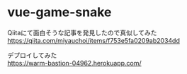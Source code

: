 # vue-game-snake

Qiitaにて面白そうな記事を発見したので真似してみた<br>
https://qiita.com/miyauchoi/items/f753e5fa0209ab2034dd

デプロイしてみた<br>
https://warm-bastion-04962.herokuapp.com/
